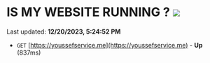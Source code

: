 # IS MY WEBSITE RUNNING ? [![](https://img.shields.io/static/v1?label=Sponsor&message=%E2%9D%A4&logo=GitHub&color=%23fe8e86)](https://github.com/sponsors/<username>)

Last updated: **12/20/2023, 5:24:52 PM**

- `GET` [https://youssefservice.me](https://youssefservice.me) - **Up** (837ms)
